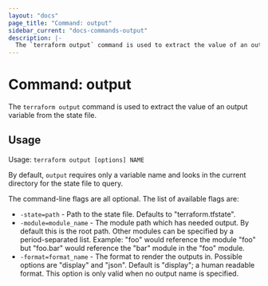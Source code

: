 ```yaml
---
layout: "docs"
page_title: "Command: output"
sidebar_current: "docs-commands-output"
description: |-
  The `terraform output` command is used to extract the value of an output variable from the state file.
---
```


# Command: output

The `terraform output` command is used to extract the value of
an output variable from the state file.

## Usage

Usage: `terraform output [options] NAME`

By default, `output` requires only a variable name and looks in the
current directory for the state file to query.

The command-line flags are all optional. The list of available flags are:

* `-state=path` - Path to the state file. Defaults to "terraform.tfstate".
* `-module=module_name` - The module path which has needed output.
    By default this is the root path. Other modules can be specified by
    a period-separated list. Example: "foo" would reference the module
    "foo" but "foo.bar" would reference the "bar" module in the "foo"
    module.
* `-format=format_name` - The format to render the outputs in. Possible
    options are "display" and "json". Default is "display"; a human readable
    format. This option is only valid when no output name is specified. 
